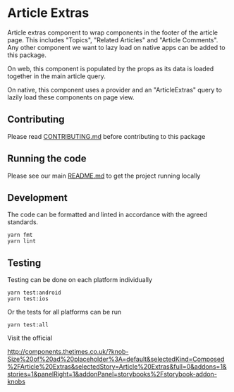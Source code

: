 # Article Extras

Article extras component to wrap components in the footer of the article page. This includes "Topics", "Related Articles" and "Article Comments". Any other component we want to lazy load on native apps can be added to this package.

On web, this component is populated by the props as its data is loaded together in the main article query.

On native, this component uses a provider and an "ArticleExtras" query to lazily load these components on page view.

## Contributing

Please read [CONTRIBUTING.md](./CONTRIBUTING.md) before contributing to this
package

## Running the code

Please see our main [README.md](../README.md) to get the project running locally

## Development

The code can be formatted and linted in accordance with the agreed standards.

```
yarn fmt
yarn lint
```

## Testing

Testing can be done on each platform individually

```
yarn test:android
yarn test:ios
```

Or the tests for all platforms can be run

```
yarn test:all
```

Visit the official

http://components.thetimes.co.uk/?knob-Size%20of%20ad%20placeholder%3A=default&selectedKind=Composed%2FArticle%20Extras&selectedStory=Article%20Extras&full=0&addons=1&stories=1&panelRight=1&addonPanel=storybooks%2Fstorybook-addon-knobs

